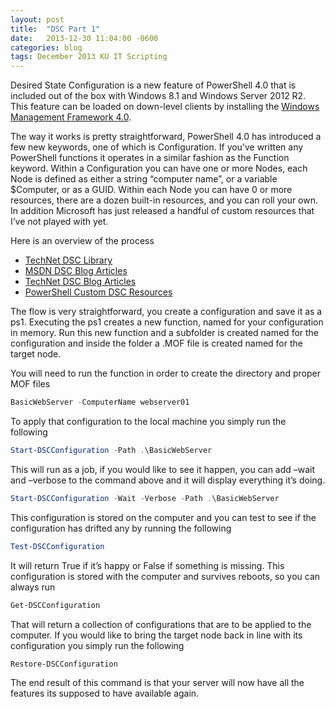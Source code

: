 ```yaml
---
layout: post
title:  "DSC Part 1"
date:   2013-12-30 11:04:00 -0600
categories: blog
tags: December 2013 KU IT Scripting
---
```

Desired State Configuration is a new feature of PowerShell 4.0 that is included out of the box with Windows 8.1 and Windows Server 2012 R2. This feature can be loaded on down-level clients by installing the [Windows Management Framework 4.0](http://www.microsoft.com/en-us/download/details.aspx?id=40855).

The way it works is pretty straightforward, PowerShell 4.0 has introduced a few new keywords, one of which is Configuration. If you’ve written any PowerShell functions it operates in a similar fashion as the Function keyword. Within a Configuration you can have one or more Nodes, each Node is defined as either a string “computer name”, or a variable $Computer, or as a GUID. Within each Node you can have 0 or more resources, there are a dozen built-in resources, and you can roll your own. In addition Microsoft has just released a handful of custom resources that I’ve not played with yet.

Here is an overview of the process

* [TechNet DSC Library](http://technet.microsoft.com/en-us/library/dn249912.aspx)
* [MSDN DSC Blog Articles](http://blogs.msdn.com/b/powershell/archive/tags/desired+state+configuration/)
* [TechNet DSC Blog Articles](http://social.technet.microsoft.com/Search/en-US?query=DSC&rn=Building%20Clouds%20Blog&rq=site:blogs.technet.com/b/privatecloud/&beta=0&ac=4)
* [PowerShell Custom DSC Resources](http://gallery.technet.microsoft.com/site/search?f%5B0%5D.Type=Tag&f%5B0%5D.Value=DSC%20Resource%20Kit%20Wave-1&f%5B0%5D.Text=DSC%20Resource%20Kit%20Wave-1)

The flow is very straightforward, you create a configuration and save it as a ps1. Executing the ps1 creates a new function, named for your configuration in memory. Run this new function and a subfolder is created named for the configuration and inside the folder a .MOF file is created named for the target node.

You will need to run the function in order to create the directory and proper MOF files

``` powershell
BasicWebServer -ComputerName webserver01
```

To apply that configuration to the local machine you simply run the following

``` powershell
Start-DSCConfiguration -Path .\BasicWebServer
```

This will run as a job, if you would like to see it happen, you can add –wait and –verbose to the command above and it will display everything it’s doing.

``` powershell
Start-DSCConfiguration -Wait -Verbose -Path .\BasicWebServer
```

This configuration is stored on the computer and you can test to see if the configuration has drifted any by running the following

``` powershell
Test-DSCConfiguration
```

It will return True if it’s happy or False if something is missing. This configuration is stored with the computer and survives reboots, so you can always run

``` powershell
Get-DSCConfiguration
```

That will return a collection of configurations that are to be applied to the computer. If you would like to bring the target node back in line with its configuration you simply run the following

``` powershell
Restore-DSCConfiguration
```

The end result of this command is that your server will now have all the features its supposed to have available again.
